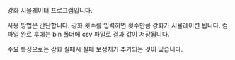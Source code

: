 강화 시뮬레이터 프로그램입니다.

사용 방법은 간단합니다. 
강화 횟수를 입력하면 횟수만큼 강화가 시뮬레이션 됩니다.
컴파일 완료 후에는 bin 폴더에 csv 파일로 결과 값이 저장됩니다.

주요 특징으로는 강화 실패시 실패 보정치가 추가되는 것이 있습니다.
